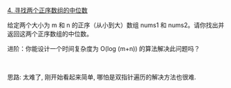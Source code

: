 [4. 寻找两个正序数组的中位数](https://leetcode-cn.com/problems/median-of-two-sorted-arrays/solution/liang-ge-shu-zu-zhi-zhen-bian-li-qian-ho-ejts/)

给定两个大小为 m 和 n 的正序（从小到大）数组 nums1 和 nums2。请你找出并返回这两个正序数组的中位数。

进阶：你能设计一个时间复杂度为 O(log (m+n)) 的算法解决此问题吗？

 


思路: 太难了, 刚开始看起来简单, 哪怕是双指针遍历的解决方法也很难.


